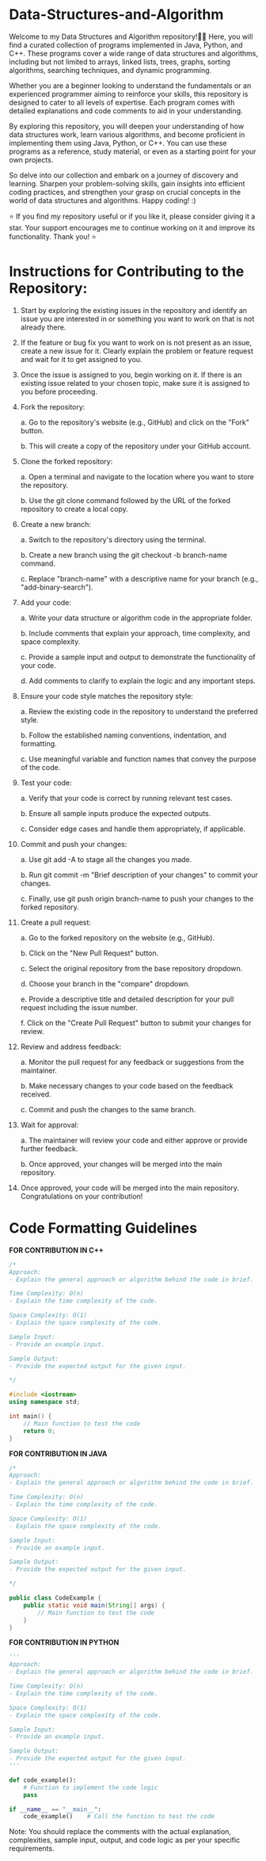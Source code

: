 # Data-Structures-and-Algorithm
Welcome to my Data Structures and Algorithm repository!👋🏻 Here, you will find a curated collection of programs implemented in Java, Python, and C++. These programs cover a wide range of data structures and algorithms, including but not limited to arrays, linked lists, trees, graphs, sorting algorithms, searching techniques, and dynamic programming.

Whether you are a beginner looking to understand the fundamentals or an experienced programmer aiming to reinforce your skills, this repository is designed to cater to all levels of expertise. Each program comes with detailed explanations and code comments to aid in your understanding. 

By exploring this repository, you will deepen your understanding of how data structures work, learn various algorithms, and become proficient in implementing them using Java, Python, or C++. You can use these programs as a reference, study material, or even as a starting point for your own projects.

So delve into our collection and embark on a journey of discovery and learning. Sharpen your problem-solving skills, gain insights into efficient coding practices, and strengthen your grasp on crucial concepts in the world of data structures and algorithms. Happy coding! :)

⭐️  If you find my repository useful or if you like it, please consider giving it a star. Your support encourages me to continue working on it and improve its functionality. Thank you!
⭐️

# Instructions for Contributing to the Repository:

1. Start by exploring the existing issues in the repository and identify an issue you are interested in or something you want to work on that is not already there.
2. If the feature or bug fix you want to work on is not present as an issue, create a new issue for it. Clearly explain the problem or feature request and wait for it to get assigned to you.
3. Once the issue is assigned to you, begin working on it. If there is an existing issue related to your chosen topic, make sure it is assigned to you before proceeding.
4. Fork the repository:
   
    a. Go to the repository's website (e.g., GitHub) and click on the "Fork" button.
   
    b. This will create a copy of the repository under your GitHub account.
   
5. Clone the forked repository:
   
    a. Open a terminal and navigate to the location where you want to store the repository.
   
    b. Use the git clone command followed by the URL of the forked repository to create a local copy.
   
6. Create a new branch:

    a. Switch to the repository's directory using the terminal.

    b. Create a new branch using the git checkout -b branch-name command.

    c. Replace "branch-name" with a descriptive name for your branch (e.g., "add-binary-search").
8. Add your code:

    a. Write your data structure or algorithm code in the appropriate folder.

    b. Include comments that explain your approach, time complexity, and space complexity.

    c. Provide a sample input and output to demonstrate the functionality of your code.

    d. Add comments to clarify to explain the logic and any important steps.
10. Ensure your code style matches the repository style:

    a. Review the existing code in the repository to understand the preferred style.
 
    b. Follow the established naming conventions, indentation, and formatting.

    c. Use meaningful variable and function names that convey the purpose of the code.
12. Test your code:

    a. Verify that your code is correct by running relevant test cases.

    b. Ensure all sample inputs produce the expected outputs.

    c. Consider edge cases and handle them appropriately, if applicable.
13. Commit and push your changes:

    a. Use git add -A to stage all the changes you made.

    b. Run git commit -m "Brief description of your changes" to commit your changes.

    c. Finally, use git push origin branch-name to push your changes to the forked repository.
14. Create a pull request:

    a. Go to the forked repository on the website (e.g., GitHub).

    b. Click on the "New Pull Request" button.

    c. Select the original repository from the base repository dropdown.

    d. Choose your branch in the "compare" dropdown.

    e. Provide a descriptive title and detailed description for your pull request including the issue number.

    f. Click on the "Create Pull Request" button to submit your changes for review.

15. Review and address feedback:

    a. Monitor the pull request for any feedback or suggestions from the maintainer.

    b. Make necessary changes to your code based on the feedback received.

    c. Commit and push the changes to the same branch.

16. Wait for approval:

    a. The maintainer will review your code and either approve or provide further feedback.

    b. Once approved, your changes will be merged into the main repository.

17. Once approved, your code will be merged into the main repository. Congratulations on your contribution!

# Code Formatting Guidelines

**FOR CONTRIBUTION IN C++**

```cpp
/*
Approach:
- Explain the general approach or algorithm behind the code in brief.

Time Complexity: O(n)
- Explain the time complexity of the code.

Space Complexity: O(1)
- Explain the space complexity of the code.

Sample Input:
- Provide an example input.

Sample Output:
- Provide the expected output for the given input.

*/

#include <iostream>
using namespace std;

int main() {
    // Main function to test the code
    return 0;
}
```

**FOR CONTRIBUTION IN JAVA**

```java
/*
Approach:
- Explain the general approach or algorithm behind the code in brief.

Time Complexity: O(n)
- Explain the time complexity of the code.

Space Complexity: O(1)
- Explain the space complexity of the code.

Sample Input:
- Provide an example input.

Sample Output:
- Provide the expected output for the given input.

*/

public class CodeExample {
    public static void main(String[] args) {
        // Main function to test the code
    }
}
```

**FOR CONTRIBUTION IN PYTHON**

```python
'''
Approach:
- Explain the general approach or algorithm behind the code in brief.

Time Complexity: O(n)
- Explain the time complexity of the code.

Space Complexity: O(1)
- Explain the space complexity of the code.

Sample Input:
- Provide an example input.

Sample Output:
- Provide the expected output for the given input.
'''

def code_example():
    # Function to implement the code logic
    pass

if __name__ == "__main__":
    code_example()    # Call the function to test the code
```

Note: You should replace the comments with the actual explanation, complexities, sample input, output, and code logic as per your specific requirements.











